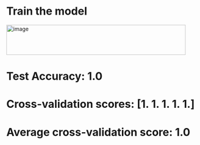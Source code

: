 # Train the model 



<img width="470" height="79" alt="image" src="https://github.com/user-attachments/assets/719366d4-db06-46b1-ad31-dc77b1ab223b" />



# Test Accuracy: 1.0

# Cross-validation scores: [1. 1. 1. 1. 1.]
# Average cross-validation score: 1.0
